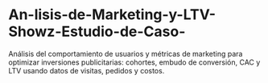 # An-lisis-de-Marketing-y-LTV-Showz-Estudio-de-Caso-
Análisis del comportamiento de usuarios y métricas de marketing para optimizar inversiones publicitarias: cohortes, embudo de conversión, CAC y LTV usando datos de visitas, pedidos y costos.
